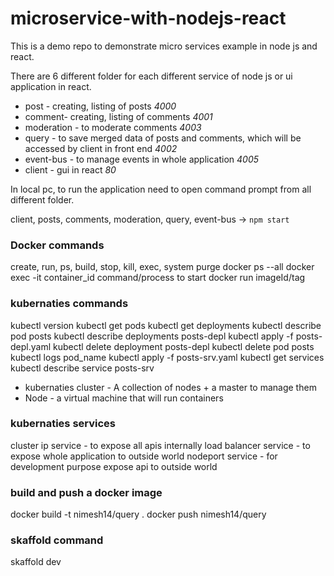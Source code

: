 # microservice-with-nodejs-react
This is a demo repo to demonstrate micro services example in node js and react.

There are 6 different folder for each different service of node js or ui application in react.

* post - creating, listing of posts *4000*
* comment- creating, listing of comments *4001*
* moderation - to moderate comments *4003*
* query - to save merged data of posts and comments, which will be accessed by client in front end  *4002*
* event-bus - to manage events in whole application *4005*
* client - gui in react *80*

In local pc, to run the application need to open command prompt from all different folder.

client, posts, comments, moderation, query, event-bus -> `npm start`

### Docker commands
create, run, ps, build, stop, kill, exec, system purge 
docker ps --all
docker exec -it container_id command/process to start
docker run imageId/tag

### kubernaties commands
kubectl version
kubectl get pods
kubectl get deployments
kubectl describe pod posts
kubectl describe deployments posts-depl
kubectl apply -f posts-depl.yaml
kubectl delete deployment posts-depl
kubectl delete pod posts
kubectl logs pod_name
kubectl apply -f posts-srv.yaml
kubectl get services
kubectl describe service posts-srv

* kubernaties cluster - A collection of nodes + a master to manage them
* Node - a virtual machine that will run containers

### kubernaties services
cluster ip service - to expose all apis internally
load balancer service - to expose whole application to outside world
nodeport service - for development purpose expose api to outside world

### build and push a docker image
docker build -t nimesh14/query .
docker push nimesh14/query

### skaffold command
skaffold dev
